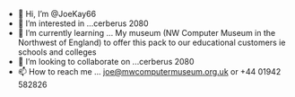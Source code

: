 - 👋 Hi, I’m @JoeKay66
- 👀 I’m interested in ...cerberus 2080
- 🌱 I’m currently learning ... My museum (NW Computer Museum in the Northwest of England) to offer this pack to our educational customers ie schools and colleges
- 💞️ I’m looking to collaborate on ...cerberus 2080
- 📫 How to reach me ... joe@mwcomputermuseum.org.uk or +44 01942 582826

<!---
JoeKay66/JoeKay66 is a ✨ special ✨ repository because its `README.md` (this file) appears on your GitHub profile.
You can click the Preview link to take a look at your changes.
--->
